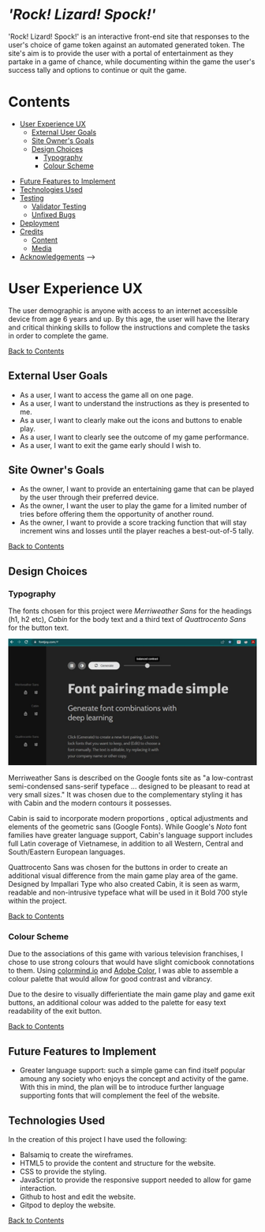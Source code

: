 # <em>'Rock! Lizard! Spock!'</em>

'Rock! Lizard! Spock!' is an interactive front-end site that responses to the user's choice of game token against an automated generated token. The site's aim is to provide the user with a portal of entertainment as they partake in a game of chance, while documenting within the game the user's success tally and options to continue or quit the game.

<!--THE LIVE SITE can be accessed through this [link]

Photos of the responsive site-->


# Contents
- [User Experience UX](#user-experience-ux)
  - [External User Goals](#external-user-goals)
  - [Site Owner's Goals](#site-owners-goals)
  <!-- [Wireframes](#wireframes)
  - [Site Structure](#site-structure)-->
  - [Design Choices](#design-choices)
    - [Typography](#typography)
    - [Colour Scheme](#colour-scheme)
<!-- [Features](#features)
  - [Home](#home)
    - [Navigation Bar](#navigation-bar)
    - [Introduction](#introduction)
    - [Sub-Sections](#sub-sections)
    - [Footer](#footer) -->
- [Future Features to Implement](#future-features-to-implement)
- [Technologies Used](#technologies-used)
- [Testing](#testing)
    - [Validator Testing](#validator-testing)
    - [Unfixed Bugs](#unfixed-bugs)
- [Deployment](#deployment)
- [Credits](#credits)
  - [Content](#content)
  - [Media](#media)
- [Acknowledgements](#acknowledgements)
-->

# User Experience UX
The user demographic is anyone with access to an internet accessible device from age 6 years and up. By this age, the user will have the literary and critical thinking skills to follow the instructions and complete the tasks in order to complete the game.

[Back to Contents](#contents)

## External User Goals  
- As a user, I want to access the game all on one page.
- As a user, I want to understand the instructions as they is presented to me.
- As a user, I want to clearly make out the icons and buttons to enable play.
- As a user, I want to clearly see the outcome of my game performance.
- As a user, I want to exit the game early should I wish to.

## Site Owner's Goals
- As the owner, I want to provide an entertaining game that can be played by the user through their preferred device.
- As the owner, I want the user to play the game for a limited number of tries before offering them the opportunity of another round.
- As the owner, I want to provide a score tracking function that will stay increment wins and losses until the player reaches a best-out-of-5 tally.

[Back to Contents](#contents)

 <!-- Wireframes
  Site Structure -->
## Design Choices
  
### Typography
The fonts chosen for this project were <em>Merriweather Sans</em> for the headings (h1, h2 etc), <em>Cabin</em> for the body text and a third text of <em>Quattrocento Sans</em> for the button text.

![Fontjoy Font Pairing Tool](/assets/images/fontjoyTextSelect1.jpg)

Merriweather Sans is described on the Google fonts site as "a low-contrast semi-condensed sans-serif typeface ... designed to be pleasant to read at very small sizes." It was chosen due to the complementary styling it has with Cabin and the modern contours it possesses.

Cabin is said to incorporate modern proportions , optical adjustments and elements of the geometric sans (Google Fonts). While Google's <em>Noto</em> font families have greater language support, Cabin's language support includes full Latin coverage of Vietnamese, in addition to all Western, Central and South/Eastern European languages.

Quattrocento Sans was chosen for the buttons in order to create an additional visual difference from the main game play area of the game. Designed by Impallari Type who also created Cabin, it is seen as warm, readable and non-intrusive typeface what will be used in it Bold 700 style within the project.

[Back to Contents](#contents)

### Colour Scheme
Due to the associations of this game with various television franchises, I chose to use strong colours that would have slight comicbook connotations to them. Using [colormind.io](https://colormind.io) and [Adobe Color](https://color.adobe.com/create/color-wheel), I was able to assemble a colour palette that would allow for good contrast and vibrancy. 

<!-- SCREENSHOT color wheel, color accessibility palate and font shades for buttons and headings-->

Due to the desire to visually differientiate the main game play and game exit buttons, an additional colour was added to the palette for easy text readability of the exit button. 

[Back to Contents](#contents)
  
<!--Features
 - Home
 This is the launch page for the game. The user will read the games instructions and choose one of animated icons. This will awaken the green <em>Engage</em> button in order to activate the random generator that will choose the computers choice. Once the button has been clicked, the game-area will alter to reflect the user's choice and the computer'c choice. The screen will also show a tag line that will iterate whether you won, lost or tied with the computer.
 - Navigation Bar
 - Introduction
 - Sub-Sections
 - Footer-->

## Future Features to Implement
  - Greater language support: such a simple game can find itself popular amoung any society who enjoys the concept and activity of the game. With this in mind, the plan will be to introduce further language supporting fonts that will complement the feel of the website. <!--Noto-->

## Technologies Used

In the creation of this project I have used the following:

- Balsamiq to create the wireframes.
- HTML5 to provide the content and structure for the website.
- CSS to provide the styling.
- JavaScript to provide the responsive support needed to allow for game interaction. 
- Github to host and edit the website.
- Gitpod to deploy the website.

[Back to Contents](#contents)

<!--Testing
  - Validator Testing
  - Unfixed Bugs
Deployment

Credits

### Content
I used the following sources to help guide my site creation and code manipulation :
 - [Fontjoy](http://fontjoy.com) to check font combination visuals.
 - [Google Font](https://fonts.google.com) to create font-family import link.
 - [freeCodeCamp.org's YouTube tutorial for Rock Paper Scissors Game](https://www.youtube.com/watch?v=jaVNP3nIAv0) for execution ideas of coding combinations as well as styling insights.


  - Media
Acknowledgements
